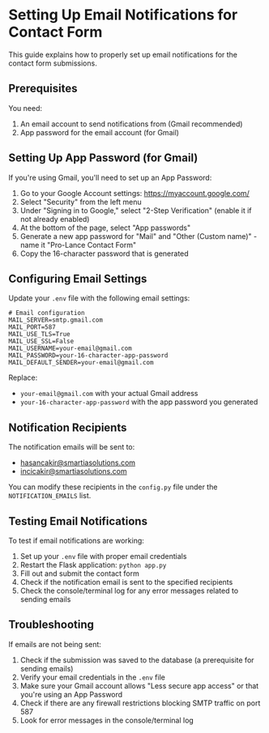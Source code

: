 # Setting Up Email Notifications for Contact Form

This guide explains how to properly set up email notifications for the contact form submissions.

## Prerequisites

You need:
1. An email account to send notifications from (Gmail recommended)
2. App password for the email account (for Gmail)

## Setting Up App Password (for Gmail)

If you're using Gmail, you'll need to set up an App Password:

1. Go to your Google Account settings: https://myaccount.google.com/
2. Select "Security" from the left menu
3. Under "Signing in to Google," select "2-Step Verification" (enable it if not already enabled)
4. At the bottom of the page, select "App passwords"
5. Generate a new app password for "Mail" and "Other (Custom name)" - name it "Pro-Lance Contact Form"
6. Copy the 16-character password that is generated

## Configuring Email Settings

Update your `.env` file with the following email settings:

```
# Email configuration
MAIL_SERVER=smtp.gmail.com
MAIL_PORT=587
MAIL_USE_TLS=True
MAIL_USE_SSL=False
MAIL_USERNAME=your-email@gmail.com
MAIL_PASSWORD=your-16-character-app-password
MAIL_DEFAULT_SENDER=your-email@gmail.com
```

Replace:
- `your-email@gmail.com` with your actual Gmail address
- `your-16-character-app-password` with the app password you generated

## Notification Recipients

The notification emails will be sent to:
- hasancakir@smartiasolutions.com
- incicakir@smartiasolutions.com

You can modify these recipients in the `config.py` file under the `NOTIFICATION_EMAILS` list.

## Testing Email Notifications

To test if email notifications are working:

1. Set up your `.env` file with proper email credentials
2. Restart the Flask application: `python app.py`
3. Fill out and submit the contact form
4. Check if the notification email is sent to the specified recipients
5. Check the console/terminal log for any error messages related to sending emails

## Troubleshooting

If emails are not being sent:

1. Check if the submission was saved to the database (a prerequisite for sending emails)
2. Verify your email credentials in the `.env` file
3. Make sure your Gmail account allows "Less secure app access" or that you're using an App Password
4. Check if there are any firewall restrictions blocking SMTP traffic on port 587
5. Look for error messages in the console/terminal log 